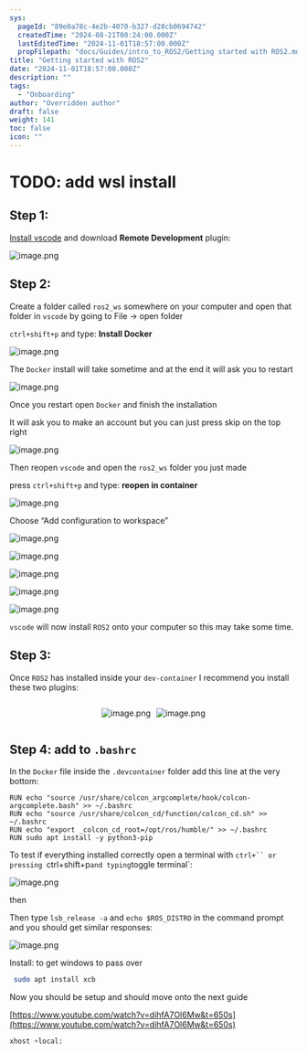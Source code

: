 ```yaml
---
sys:
  pageId: "89e0a78c-4e2b-4070-b327-d28cb0694742"
  createdTime: "2024-08-21T00:24:00.000Z"
  lastEditedTime: "2024-11-01T18:57:00.000Z"
  propFilepath: "docs/Guides/intro_to_ROS2/Getting started with ROS2.md"
title: "Getting started with ROS2"
date: "2024-11-01T18:57:00.000Z"
description: ""
tags:
  - "Onboarding"
author: "Overridden author"
draft: false
weight: 141
toc: false
icon: ""
---
```


# TODO: add wsl install

## Step 1:

[Install vscode](https://code.visualstudio.com/download) and download **Remote Development** plugin:

![image.png](https://prod-files-secure.s3.us-west-2.amazonaws.com/d518164a-d88e-44d1-a4ee-3adb3bd8bce0/efb52993-1881-4a40-b95e-6f020334f022/image.png?X-Amz-Algorithm=AWS4-HMAC-SHA256&X-Amz-Content-Sha256=UNSIGNED-PAYLOAD&X-Amz-Credential=ASIAZI2LB466UQDJUA5I%2F20250410%2Fus-west-2%2Fs3%2Faws4_request&X-Amz-Date=20250410T081144Z&X-Amz-Expires=3600&X-Amz-Security-Token=IQoJb3JpZ2luX2VjECgaCXVzLXdlc3QtMiJHMEUCIQC17%2FHvGFJDLiXzPnuryUhE1YHUGMCbuhp9%2B9LLu5sgpAIgSaIplK3lufSASZQM0ta9F1l2Veu2o8m71%2FKd%2Fu2hi7wqiAQIof%2F%2F%2F%2F%2F%2F%2F%2F%2F%2FARAAGgw2Mzc0MjMxODM4MDUiDJ0MJ0izcGiJBsvT%2FSrcA4YvmtX13zvC2kjC%2B7XwuAu9n0WfosjA6QFzO3yk0zIZV1VS%2FfUbG8EtKMisy2UTtTrL3DU9M31r8gm3jFvkdufyRioKqeIFFKE8uxnON9sJzjrzusot1wMDOI7uIgRfaP5bkYUZh3WFmqpIsX33aMjq2egiqmLTpqOE43u4XoOxBHbYIy%2FtLnD06CAaYtX9iXmFVk8sd8QoGsNy%2FbGlDjAee1lGnB3oxEHTsrvkRcGlTUOsrBwXLIwh8RfxiHUHOKhnM36OvNn0p2tEUnyLFd3D0ccD0PmPjixjK47AsH2ZHzmay3oyCUyggo%2BILo40vSE%2B0Tp6Hvzw40uQ6tI4FK7dxwXiUK7Fr%2F%2B9h1ddGRb1g%2FejKMnNIAK76zb3i%2FzJOQpOzncnLHDJoAPnmeOZVj8NXcRMq0M1S%2FoTeZkrL5PmY9x9OaQomkQVnc6b%2Ft2Vh1b2hoT9qUQQC4WAbP9aWws04X98AHlORPjL2r07odY0J%2FvZ94kJ1%2FV8%2BzTugEUYF%2BGoAiFlUf%2Fs7uUXqrSUwezXK4NaywKMzf5i%2F%2B9SR6ANfaOvpAucYLK11Q492GEXEuFm39YLoVIaHuocHmwbMPyKzTG%2BxS58KT%2FYpSMHHmKhWxa2Z1TEDRz8iNRIMOjz3b8GOqUB7AYseiqdRtYX3ePDTYcCUXMzrzhHhfv8y9zVEQe%2FtE8u964fmp%2BVintrfpaUsbf%2Fcb%2FtD%2BxBxX2iA%2F7bZ0vgSlZ9vhcZeRbzrzIvfO2LYvk8NL8POENpjFegfecDh9ALAReltOoI2ehqsasQZj5gpEZc0UEJbZR%2BLFh8q7uIP2y48teGykboU%2FukLEu1A2r6Ift%2BgR9hfhMEtDbFZlOst91iOSeC&X-Amz-Signature=6406f6bfb4668d8acf609c00e4a45465d777a74733f398455c60d084729d4b42&X-Amz-SignedHeaders=host&x-id=GetObject)

## Step 2:

Create a folder called `ros2_ws` somewhere on your computer and open that folder in `vscode` by going to File → open folder 

`ctrl+shift+p` and type: **Install Docker**

![image.png](https://prod-files-secure.s3.us-west-2.amazonaws.com/d518164a-d88e-44d1-a4ee-3adb3bd8bce0/2269dc0e-1cd5-47ff-bceb-c04ad9b2eab0/image.png?X-Amz-Algorithm=AWS4-HMAC-SHA256&X-Amz-Content-Sha256=UNSIGNED-PAYLOAD&X-Amz-Credential=ASIAZI2LB466UQDJUA5I%2F20250410%2Fus-west-2%2Fs3%2Faws4_request&X-Amz-Date=20250410T081144Z&X-Amz-Expires=3600&X-Amz-Security-Token=IQoJb3JpZ2luX2VjECgaCXVzLXdlc3QtMiJHMEUCIQC17%2FHvGFJDLiXzPnuryUhE1YHUGMCbuhp9%2B9LLu5sgpAIgSaIplK3lufSASZQM0ta9F1l2Veu2o8m71%2FKd%2Fu2hi7wqiAQIof%2F%2F%2F%2F%2F%2F%2F%2F%2F%2FARAAGgw2Mzc0MjMxODM4MDUiDJ0MJ0izcGiJBsvT%2FSrcA4YvmtX13zvC2kjC%2B7XwuAu9n0WfosjA6QFzO3yk0zIZV1VS%2FfUbG8EtKMisy2UTtTrL3DU9M31r8gm3jFvkdufyRioKqeIFFKE8uxnON9sJzjrzusot1wMDOI7uIgRfaP5bkYUZh3WFmqpIsX33aMjq2egiqmLTpqOE43u4XoOxBHbYIy%2FtLnD06CAaYtX9iXmFVk8sd8QoGsNy%2FbGlDjAee1lGnB3oxEHTsrvkRcGlTUOsrBwXLIwh8RfxiHUHOKhnM36OvNn0p2tEUnyLFd3D0ccD0PmPjixjK47AsH2ZHzmay3oyCUyggo%2BILo40vSE%2B0Tp6Hvzw40uQ6tI4FK7dxwXiUK7Fr%2F%2B9h1ddGRb1g%2FejKMnNIAK76zb3i%2FzJOQpOzncnLHDJoAPnmeOZVj8NXcRMq0M1S%2FoTeZkrL5PmY9x9OaQomkQVnc6b%2Ft2Vh1b2hoT9qUQQC4WAbP9aWws04X98AHlORPjL2r07odY0J%2FvZ94kJ1%2FV8%2BzTugEUYF%2BGoAiFlUf%2Fs7uUXqrSUwezXK4NaywKMzf5i%2F%2B9SR6ANfaOvpAucYLK11Q492GEXEuFm39YLoVIaHuocHmwbMPyKzTG%2BxS58KT%2FYpSMHHmKhWxa2Z1TEDRz8iNRIMOjz3b8GOqUB7AYseiqdRtYX3ePDTYcCUXMzrzhHhfv8y9zVEQe%2FtE8u964fmp%2BVintrfpaUsbf%2Fcb%2FtD%2BxBxX2iA%2F7bZ0vgSlZ9vhcZeRbzrzIvfO2LYvk8NL8POENpjFegfecDh9ALAReltOoI2ehqsasQZj5gpEZc0UEJbZR%2BLFh8q7uIP2y48teGykboU%2FukLEu1A2r6Ift%2BgR9hfhMEtDbFZlOst91iOSeC&X-Amz-Signature=4712fb8348282d83191d4beb2140c0767a4e1b49992b36f692d36e965a2e43d4&X-Amz-SignedHeaders=host&x-id=GetObject)

The `Docker` install will take sometime and at the end it will ask you to restart

![image.png](https://prod-files-secure.s3.us-west-2.amazonaws.com/d518164a-d88e-44d1-a4ee-3adb3bd8bce0/ed233f78-be33-4b1f-b89c-9c346c0e961e/image.png?X-Amz-Algorithm=AWS4-HMAC-SHA256&X-Amz-Content-Sha256=UNSIGNED-PAYLOAD&X-Amz-Credential=ASIAZI2LB466UQDJUA5I%2F20250410%2Fus-west-2%2Fs3%2Faws4_request&X-Amz-Date=20250410T081144Z&X-Amz-Expires=3600&X-Amz-Security-Token=IQoJb3JpZ2luX2VjECgaCXVzLXdlc3QtMiJHMEUCIQC17%2FHvGFJDLiXzPnuryUhE1YHUGMCbuhp9%2B9LLu5sgpAIgSaIplK3lufSASZQM0ta9F1l2Veu2o8m71%2FKd%2Fu2hi7wqiAQIof%2F%2F%2F%2F%2F%2F%2F%2F%2F%2FARAAGgw2Mzc0MjMxODM4MDUiDJ0MJ0izcGiJBsvT%2FSrcA4YvmtX13zvC2kjC%2B7XwuAu9n0WfosjA6QFzO3yk0zIZV1VS%2FfUbG8EtKMisy2UTtTrL3DU9M31r8gm3jFvkdufyRioKqeIFFKE8uxnON9sJzjrzusot1wMDOI7uIgRfaP5bkYUZh3WFmqpIsX33aMjq2egiqmLTpqOE43u4XoOxBHbYIy%2FtLnD06CAaYtX9iXmFVk8sd8QoGsNy%2FbGlDjAee1lGnB3oxEHTsrvkRcGlTUOsrBwXLIwh8RfxiHUHOKhnM36OvNn0p2tEUnyLFd3D0ccD0PmPjixjK47AsH2ZHzmay3oyCUyggo%2BILo40vSE%2B0Tp6Hvzw40uQ6tI4FK7dxwXiUK7Fr%2F%2B9h1ddGRb1g%2FejKMnNIAK76zb3i%2FzJOQpOzncnLHDJoAPnmeOZVj8NXcRMq0M1S%2FoTeZkrL5PmY9x9OaQomkQVnc6b%2Ft2Vh1b2hoT9qUQQC4WAbP9aWws04X98AHlORPjL2r07odY0J%2FvZ94kJ1%2FV8%2BzTugEUYF%2BGoAiFlUf%2Fs7uUXqrSUwezXK4NaywKMzf5i%2F%2B9SR6ANfaOvpAucYLK11Q492GEXEuFm39YLoVIaHuocHmwbMPyKzTG%2BxS58KT%2FYpSMHHmKhWxa2Z1TEDRz8iNRIMOjz3b8GOqUB7AYseiqdRtYX3ePDTYcCUXMzrzhHhfv8y9zVEQe%2FtE8u964fmp%2BVintrfpaUsbf%2Fcb%2FtD%2BxBxX2iA%2F7bZ0vgSlZ9vhcZeRbzrzIvfO2LYvk8NL8POENpjFegfecDh9ALAReltOoI2ehqsasQZj5gpEZc0UEJbZR%2BLFh8q7uIP2y48teGykboU%2FukLEu1A2r6Ift%2BgR9hfhMEtDbFZlOst91iOSeC&X-Amz-Signature=0d152744897074fa885a5ff525009efbfc2443e25669d50fe8cd670d7ac280d9&X-Amz-SignedHeaders=host&x-id=GetObject)

Once you restart open `Docker` and finish the installation

It will ask you to make an account but you can just press skip on the top right

![image.png](https://prod-files-secure.s3.us-west-2.amazonaws.com/d518164a-d88e-44d1-a4ee-3adb3bd8bce0/21010ad9-1659-4fd9-9f59-9932a09b2a3d/image.png?X-Amz-Algorithm=AWS4-HMAC-SHA256&X-Amz-Content-Sha256=UNSIGNED-PAYLOAD&X-Amz-Credential=ASIAZI2LB466UQDJUA5I%2F20250410%2Fus-west-2%2Fs3%2Faws4_request&X-Amz-Date=20250410T081144Z&X-Amz-Expires=3600&X-Amz-Security-Token=IQoJb3JpZ2luX2VjECgaCXVzLXdlc3QtMiJHMEUCIQC17%2FHvGFJDLiXzPnuryUhE1YHUGMCbuhp9%2B9LLu5sgpAIgSaIplK3lufSASZQM0ta9F1l2Veu2o8m71%2FKd%2Fu2hi7wqiAQIof%2F%2F%2F%2F%2F%2F%2F%2F%2F%2FARAAGgw2Mzc0MjMxODM4MDUiDJ0MJ0izcGiJBsvT%2FSrcA4YvmtX13zvC2kjC%2B7XwuAu9n0WfosjA6QFzO3yk0zIZV1VS%2FfUbG8EtKMisy2UTtTrL3DU9M31r8gm3jFvkdufyRioKqeIFFKE8uxnON9sJzjrzusot1wMDOI7uIgRfaP5bkYUZh3WFmqpIsX33aMjq2egiqmLTpqOE43u4XoOxBHbYIy%2FtLnD06CAaYtX9iXmFVk8sd8QoGsNy%2FbGlDjAee1lGnB3oxEHTsrvkRcGlTUOsrBwXLIwh8RfxiHUHOKhnM36OvNn0p2tEUnyLFd3D0ccD0PmPjixjK47AsH2ZHzmay3oyCUyggo%2BILo40vSE%2B0Tp6Hvzw40uQ6tI4FK7dxwXiUK7Fr%2F%2B9h1ddGRb1g%2FejKMnNIAK76zb3i%2FzJOQpOzncnLHDJoAPnmeOZVj8NXcRMq0M1S%2FoTeZkrL5PmY9x9OaQomkQVnc6b%2Ft2Vh1b2hoT9qUQQC4WAbP9aWws04X98AHlORPjL2r07odY0J%2FvZ94kJ1%2FV8%2BzTugEUYF%2BGoAiFlUf%2Fs7uUXqrSUwezXK4NaywKMzf5i%2F%2B9SR6ANfaOvpAucYLK11Q492GEXEuFm39YLoVIaHuocHmwbMPyKzTG%2BxS58KT%2FYpSMHHmKhWxa2Z1TEDRz8iNRIMOjz3b8GOqUB7AYseiqdRtYX3ePDTYcCUXMzrzhHhfv8y9zVEQe%2FtE8u964fmp%2BVintrfpaUsbf%2Fcb%2FtD%2BxBxX2iA%2F7bZ0vgSlZ9vhcZeRbzrzIvfO2LYvk8NL8POENpjFegfecDh9ALAReltOoI2ehqsasQZj5gpEZc0UEJbZR%2BLFh8q7uIP2y48teGykboU%2FukLEu1A2r6Ift%2BgR9hfhMEtDbFZlOst91iOSeC&X-Amz-Signature=fd517fb852b6c60c697324df0ef99317837835fc38b5aaa302d7f82e68114f3d&X-Amz-SignedHeaders=host&x-id=GetObject)

Then reopen `vscode` and open the `ros2_ws` folder you just made

press `ctrl+shift+p` and type: **reopen in container**

![image.png](https://prod-files-secure.s3.us-west-2.amazonaws.com/d518164a-d88e-44d1-a4ee-3adb3bd8bce0/4e93b8c2-41ad-488c-8095-c74205196118/image.png?X-Amz-Algorithm=AWS4-HMAC-SHA256&X-Amz-Content-Sha256=UNSIGNED-PAYLOAD&X-Amz-Credential=ASIAZI2LB466UQDJUA5I%2F20250410%2Fus-west-2%2Fs3%2Faws4_request&X-Amz-Date=20250410T081144Z&X-Amz-Expires=3600&X-Amz-Security-Token=IQoJb3JpZ2luX2VjECgaCXVzLXdlc3QtMiJHMEUCIQC17%2FHvGFJDLiXzPnuryUhE1YHUGMCbuhp9%2B9LLu5sgpAIgSaIplK3lufSASZQM0ta9F1l2Veu2o8m71%2FKd%2Fu2hi7wqiAQIof%2F%2F%2F%2F%2F%2F%2F%2F%2F%2FARAAGgw2Mzc0MjMxODM4MDUiDJ0MJ0izcGiJBsvT%2FSrcA4YvmtX13zvC2kjC%2B7XwuAu9n0WfosjA6QFzO3yk0zIZV1VS%2FfUbG8EtKMisy2UTtTrL3DU9M31r8gm3jFvkdufyRioKqeIFFKE8uxnON9sJzjrzusot1wMDOI7uIgRfaP5bkYUZh3WFmqpIsX33aMjq2egiqmLTpqOE43u4XoOxBHbYIy%2FtLnD06CAaYtX9iXmFVk8sd8QoGsNy%2FbGlDjAee1lGnB3oxEHTsrvkRcGlTUOsrBwXLIwh8RfxiHUHOKhnM36OvNn0p2tEUnyLFd3D0ccD0PmPjixjK47AsH2ZHzmay3oyCUyggo%2BILo40vSE%2B0Tp6Hvzw40uQ6tI4FK7dxwXiUK7Fr%2F%2B9h1ddGRb1g%2FejKMnNIAK76zb3i%2FzJOQpOzncnLHDJoAPnmeOZVj8NXcRMq0M1S%2FoTeZkrL5PmY9x9OaQomkQVnc6b%2Ft2Vh1b2hoT9qUQQC4WAbP9aWws04X98AHlORPjL2r07odY0J%2FvZ94kJ1%2FV8%2BzTugEUYF%2BGoAiFlUf%2Fs7uUXqrSUwezXK4NaywKMzf5i%2F%2B9SR6ANfaOvpAucYLK11Q492GEXEuFm39YLoVIaHuocHmwbMPyKzTG%2BxS58KT%2FYpSMHHmKhWxa2Z1TEDRz8iNRIMOjz3b8GOqUB7AYseiqdRtYX3ePDTYcCUXMzrzhHhfv8y9zVEQe%2FtE8u964fmp%2BVintrfpaUsbf%2Fcb%2FtD%2BxBxX2iA%2F7bZ0vgSlZ9vhcZeRbzrzIvfO2LYvk8NL8POENpjFegfecDh9ALAReltOoI2ehqsasQZj5gpEZc0UEJbZR%2BLFh8q7uIP2y48teGykboU%2FukLEu1A2r6Ift%2BgR9hfhMEtDbFZlOst91iOSeC&X-Amz-Signature=6b63093b60b33a407ea8300522d18af4946172f06a36e5fbb19654b99d9dbc8f&X-Amz-SignedHeaders=host&x-id=GetObject)

Choose “Add configuration to workspace”

![image.png](https://prod-files-secure.s3.us-west-2.amazonaws.com/d518164a-d88e-44d1-a4ee-3adb3bd8bce0/9560b282-5060-4989-ba37-97e7b2c22476/image.png?X-Amz-Algorithm=AWS4-HMAC-SHA256&X-Amz-Content-Sha256=UNSIGNED-PAYLOAD&X-Amz-Credential=ASIAZI2LB466UQDJUA5I%2F20250410%2Fus-west-2%2Fs3%2Faws4_request&X-Amz-Date=20250410T081144Z&X-Amz-Expires=3600&X-Amz-Security-Token=IQoJb3JpZ2luX2VjECgaCXVzLXdlc3QtMiJHMEUCIQC17%2FHvGFJDLiXzPnuryUhE1YHUGMCbuhp9%2B9LLu5sgpAIgSaIplK3lufSASZQM0ta9F1l2Veu2o8m71%2FKd%2Fu2hi7wqiAQIof%2F%2F%2F%2F%2F%2F%2F%2F%2F%2FARAAGgw2Mzc0MjMxODM4MDUiDJ0MJ0izcGiJBsvT%2FSrcA4YvmtX13zvC2kjC%2B7XwuAu9n0WfosjA6QFzO3yk0zIZV1VS%2FfUbG8EtKMisy2UTtTrL3DU9M31r8gm3jFvkdufyRioKqeIFFKE8uxnON9sJzjrzusot1wMDOI7uIgRfaP5bkYUZh3WFmqpIsX33aMjq2egiqmLTpqOE43u4XoOxBHbYIy%2FtLnD06CAaYtX9iXmFVk8sd8QoGsNy%2FbGlDjAee1lGnB3oxEHTsrvkRcGlTUOsrBwXLIwh8RfxiHUHOKhnM36OvNn0p2tEUnyLFd3D0ccD0PmPjixjK47AsH2ZHzmay3oyCUyggo%2BILo40vSE%2B0Tp6Hvzw40uQ6tI4FK7dxwXiUK7Fr%2F%2B9h1ddGRb1g%2FejKMnNIAK76zb3i%2FzJOQpOzncnLHDJoAPnmeOZVj8NXcRMq0M1S%2FoTeZkrL5PmY9x9OaQomkQVnc6b%2Ft2Vh1b2hoT9qUQQC4WAbP9aWws04X98AHlORPjL2r07odY0J%2FvZ94kJ1%2FV8%2BzTugEUYF%2BGoAiFlUf%2Fs7uUXqrSUwezXK4NaywKMzf5i%2F%2B9SR6ANfaOvpAucYLK11Q492GEXEuFm39YLoVIaHuocHmwbMPyKzTG%2BxS58KT%2FYpSMHHmKhWxa2Z1TEDRz8iNRIMOjz3b8GOqUB7AYseiqdRtYX3ePDTYcCUXMzrzhHhfv8y9zVEQe%2FtE8u964fmp%2BVintrfpaUsbf%2Fcb%2FtD%2BxBxX2iA%2F7bZ0vgSlZ9vhcZeRbzrzIvfO2LYvk8NL8POENpjFegfecDh9ALAReltOoI2ehqsasQZj5gpEZc0UEJbZR%2BLFh8q7uIP2y48teGykboU%2FukLEu1A2r6Ift%2BgR9hfhMEtDbFZlOst91iOSeC&X-Amz-Signature=ae9b1eaa8bfa09f42c3cbec8e1e606437e4796772fe9fa9d7a4034bd7824a29e&X-Amz-SignedHeaders=host&x-id=GetObject)

![image.png](https://prod-files-secure.s3.us-west-2.amazonaws.com/d518164a-d88e-44d1-a4ee-3adb3bd8bce0/2ee63f81-886b-48e8-a553-dc6e5eac99e4/image.png?X-Amz-Algorithm=AWS4-HMAC-SHA256&X-Amz-Content-Sha256=UNSIGNED-PAYLOAD&X-Amz-Credential=ASIAZI2LB466UQDJUA5I%2F20250410%2Fus-west-2%2Fs3%2Faws4_request&X-Amz-Date=20250410T081144Z&X-Amz-Expires=3600&X-Amz-Security-Token=IQoJb3JpZ2luX2VjECgaCXVzLXdlc3QtMiJHMEUCIQC17%2FHvGFJDLiXzPnuryUhE1YHUGMCbuhp9%2B9LLu5sgpAIgSaIplK3lufSASZQM0ta9F1l2Veu2o8m71%2FKd%2Fu2hi7wqiAQIof%2F%2F%2F%2F%2F%2F%2F%2F%2F%2FARAAGgw2Mzc0MjMxODM4MDUiDJ0MJ0izcGiJBsvT%2FSrcA4YvmtX13zvC2kjC%2B7XwuAu9n0WfosjA6QFzO3yk0zIZV1VS%2FfUbG8EtKMisy2UTtTrL3DU9M31r8gm3jFvkdufyRioKqeIFFKE8uxnON9sJzjrzusot1wMDOI7uIgRfaP5bkYUZh3WFmqpIsX33aMjq2egiqmLTpqOE43u4XoOxBHbYIy%2FtLnD06CAaYtX9iXmFVk8sd8QoGsNy%2FbGlDjAee1lGnB3oxEHTsrvkRcGlTUOsrBwXLIwh8RfxiHUHOKhnM36OvNn0p2tEUnyLFd3D0ccD0PmPjixjK47AsH2ZHzmay3oyCUyggo%2BILo40vSE%2B0Tp6Hvzw40uQ6tI4FK7dxwXiUK7Fr%2F%2B9h1ddGRb1g%2FejKMnNIAK76zb3i%2FzJOQpOzncnLHDJoAPnmeOZVj8NXcRMq0M1S%2FoTeZkrL5PmY9x9OaQomkQVnc6b%2Ft2Vh1b2hoT9qUQQC4WAbP9aWws04X98AHlORPjL2r07odY0J%2FvZ94kJ1%2FV8%2BzTugEUYF%2BGoAiFlUf%2Fs7uUXqrSUwezXK4NaywKMzf5i%2F%2B9SR6ANfaOvpAucYLK11Q492GEXEuFm39YLoVIaHuocHmwbMPyKzTG%2BxS58KT%2FYpSMHHmKhWxa2Z1TEDRz8iNRIMOjz3b8GOqUB7AYseiqdRtYX3ePDTYcCUXMzrzhHhfv8y9zVEQe%2FtE8u964fmp%2BVintrfpaUsbf%2Fcb%2FtD%2BxBxX2iA%2F7bZ0vgSlZ9vhcZeRbzrzIvfO2LYvk8NL8POENpjFegfecDh9ALAReltOoI2ehqsasQZj5gpEZc0UEJbZR%2BLFh8q7uIP2y48teGykboU%2FukLEu1A2r6Ift%2BgR9hfhMEtDbFZlOst91iOSeC&X-Amz-Signature=8b2700e528b27bf2f876359ca1d9fd96376ff436309d82f46028ba8c58913eec&X-Amz-SignedHeaders=host&x-id=GetObject)

![image.png](https://prod-files-secure.s3.us-west-2.amazonaws.com/d518164a-d88e-44d1-a4ee-3adb3bd8bce0/ae1580b2-b048-407e-aed9-b584224a7a04/image.png?X-Amz-Algorithm=AWS4-HMAC-SHA256&X-Amz-Content-Sha256=UNSIGNED-PAYLOAD&X-Amz-Credential=ASIAZI2LB466UQDJUA5I%2F20250410%2Fus-west-2%2Fs3%2Faws4_request&X-Amz-Date=20250410T081144Z&X-Amz-Expires=3600&X-Amz-Security-Token=IQoJb3JpZ2luX2VjECgaCXVzLXdlc3QtMiJHMEUCIQC17%2FHvGFJDLiXzPnuryUhE1YHUGMCbuhp9%2B9LLu5sgpAIgSaIplK3lufSASZQM0ta9F1l2Veu2o8m71%2FKd%2Fu2hi7wqiAQIof%2F%2F%2F%2F%2F%2F%2F%2F%2F%2FARAAGgw2Mzc0MjMxODM4MDUiDJ0MJ0izcGiJBsvT%2FSrcA4YvmtX13zvC2kjC%2B7XwuAu9n0WfosjA6QFzO3yk0zIZV1VS%2FfUbG8EtKMisy2UTtTrL3DU9M31r8gm3jFvkdufyRioKqeIFFKE8uxnON9sJzjrzusot1wMDOI7uIgRfaP5bkYUZh3WFmqpIsX33aMjq2egiqmLTpqOE43u4XoOxBHbYIy%2FtLnD06CAaYtX9iXmFVk8sd8QoGsNy%2FbGlDjAee1lGnB3oxEHTsrvkRcGlTUOsrBwXLIwh8RfxiHUHOKhnM36OvNn0p2tEUnyLFd3D0ccD0PmPjixjK47AsH2ZHzmay3oyCUyggo%2BILo40vSE%2B0Tp6Hvzw40uQ6tI4FK7dxwXiUK7Fr%2F%2B9h1ddGRb1g%2FejKMnNIAK76zb3i%2FzJOQpOzncnLHDJoAPnmeOZVj8NXcRMq0M1S%2FoTeZkrL5PmY9x9OaQomkQVnc6b%2Ft2Vh1b2hoT9qUQQC4WAbP9aWws04X98AHlORPjL2r07odY0J%2FvZ94kJ1%2FV8%2BzTugEUYF%2BGoAiFlUf%2Fs7uUXqrSUwezXK4NaywKMzf5i%2F%2B9SR6ANfaOvpAucYLK11Q492GEXEuFm39YLoVIaHuocHmwbMPyKzTG%2BxS58KT%2FYpSMHHmKhWxa2Z1TEDRz8iNRIMOjz3b8GOqUB7AYseiqdRtYX3ePDTYcCUXMzrzhHhfv8y9zVEQe%2FtE8u964fmp%2BVintrfpaUsbf%2Fcb%2FtD%2BxBxX2iA%2F7bZ0vgSlZ9vhcZeRbzrzIvfO2LYvk8NL8POENpjFegfecDh9ALAReltOoI2ehqsasQZj5gpEZc0UEJbZR%2BLFh8q7uIP2y48teGykboU%2FukLEu1A2r6Ift%2BgR9hfhMEtDbFZlOst91iOSeC&X-Amz-Signature=5fd5d79e2e393415fad78e4ff01b1dc3f5ee1de5d807e348836fbd396eb1cfad&X-Amz-SignedHeaders=host&x-id=GetObject)

![image.png](https://prod-files-secure.s3.us-west-2.amazonaws.com/d518164a-d88e-44d1-a4ee-3adb3bd8bce0/53255b28-f75e-430f-b9e3-c0ac8577e42b/image.png?X-Amz-Algorithm=AWS4-HMAC-SHA256&X-Amz-Content-Sha256=UNSIGNED-PAYLOAD&X-Amz-Credential=ASIAZI2LB466UQDJUA5I%2F20250410%2Fus-west-2%2Fs3%2Faws4_request&X-Amz-Date=20250410T081144Z&X-Amz-Expires=3600&X-Amz-Security-Token=IQoJb3JpZ2luX2VjECgaCXVzLXdlc3QtMiJHMEUCIQC17%2FHvGFJDLiXzPnuryUhE1YHUGMCbuhp9%2B9LLu5sgpAIgSaIplK3lufSASZQM0ta9F1l2Veu2o8m71%2FKd%2Fu2hi7wqiAQIof%2F%2F%2F%2F%2F%2F%2F%2F%2F%2FARAAGgw2Mzc0MjMxODM4MDUiDJ0MJ0izcGiJBsvT%2FSrcA4YvmtX13zvC2kjC%2B7XwuAu9n0WfosjA6QFzO3yk0zIZV1VS%2FfUbG8EtKMisy2UTtTrL3DU9M31r8gm3jFvkdufyRioKqeIFFKE8uxnON9sJzjrzusot1wMDOI7uIgRfaP5bkYUZh3WFmqpIsX33aMjq2egiqmLTpqOE43u4XoOxBHbYIy%2FtLnD06CAaYtX9iXmFVk8sd8QoGsNy%2FbGlDjAee1lGnB3oxEHTsrvkRcGlTUOsrBwXLIwh8RfxiHUHOKhnM36OvNn0p2tEUnyLFd3D0ccD0PmPjixjK47AsH2ZHzmay3oyCUyggo%2BILo40vSE%2B0Tp6Hvzw40uQ6tI4FK7dxwXiUK7Fr%2F%2B9h1ddGRb1g%2FejKMnNIAK76zb3i%2FzJOQpOzncnLHDJoAPnmeOZVj8NXcRMq0M1S%2FoTeZkrL5PmY9x9OaQomkQVnc6b%2Ft2Vh1b2hoT9qUQQC4WAbP9aWws04X98AHlORPjL2r07odY0J%2FvZ94kJ1%2FV8%2BzTugEUYF%2BGoAiFlUf%2Fs7uUXqrSUwezXK4NaywKMzf5i%2F%2B9SR6ANfaOvpAucYLK11Q492GEXEuFm39YLoVIaHuocHmwbMPyKzTG%2BxS58KT%2FYpSMHHmKhWxa2Z1TEDRz8iNRIMOjz3b8GOqUB7AYseiqdRtYX3ePDTYcCUXMzrzhHhfv8y9zVEQe%2FtE8u964fmp%2BVintrfpaUsbf%2Fcb%2FtD%2BxBxX2iA%2F7bZ0vgSlZ9vhcZeRbzrzIvfO2LYvk8NL8POENpjFegfecDh9ALAReltOoI2ehqsasQZj5gpEZc0UEJbZR%2BLFh8q7uIP2y48teGykboU%2FukLEu1A2r6Ift%2BgR9hfhMEtDbFZlOst91iOSeC&X-Amz-Signature=666f84e95d724c38626ce7c4ad27c5c10a6a8e57127279f87df03ac4f06671cf&X-Amz-SignedHeaders=host&x-id=GetObject)

![image.png](https://prod-files-secure.s3.us-west-2.amazonaws.com/d518164a-d88e-44d1-a4ee-3adb3bd8bce0/7c562767-5af9-4ffb-97d1-327bcdf4ee00/image.png?X-Amz-Algorithm=AWS4-HMAC-SHA256&X-Amz-Content-Sha256=UNSIGNED-PAYLOAD&X-Amz-Credential=ASIAZI2LB466UQDJUA5I%2F20250410%2Fus-west-2%2Fs3%2Faws4_request&X-Amz-Date=20250410T081144Z&X-Amz-Expires=3600&X-Amz-Security-Token=IQoJb3JpZ2luX2VjECgaCXVzLXdlc3QtMiJHMEUCIQC17%2FHvGFJDLiXzPnuryUhE1YHUGMCbuhp9%2B9LLu5sgpAIgSaIplK3lufSASZQM0ta9F1l2Veu2o8m71%2FKd%2Fu2hi7wqiAQIof%2F%2F%2F%2F%2F%2F%2F%2F%2F%2FARAAGgw2Mzc0MjMxODM4MDUiDJ0MJ0izcGiJBsvT%2FSrcA4YvmtX13zvC2kjC%2B7XwuAu9n0WfosjA6QFzO3yk0zIZV1VS%2FfUbG8EtKMisy2UTtTrL3DU9M31r8gm3jFvkdufyRioKqeIFFKE8uxnON9sJzjrzusot1wMDOI7uIgRfaP5bkYUZh3WFmqpIsX33aMjq2egiqmLTpqOE43u4XoOxBHbYIy%2FtLnD06CAaYtX9iXmFVk8sd8QoGsNy%2FbGlDjAee1lGnB3oxEHTsrvkRcGlTUOsrBwXLIwh8RfxiHUHOKhnM36OvNn0p2tEUnyLFd3D0ccD0PmPjixjK47AsH2ZHzmay3oyCUyggo%2BILo40vSE%2B0Tp6Hvzw40uQ6tI4FK7dxwXiUK7Fr%2F%2B9h1ddGRb1g%2FejKMnNIAK76zb3i%2FzJOQpOzncnLHDJoAPnmeOZVj8NXcRMq0M1S%2FoTeZkrL5PmY9x9OaQomkQVnc6b%2Ft2Vh1b2hoT9qUQQC4WAbP9aWws04X98AHlORPjL2r07odY0J%2FvZ94kJ1%2FV8%2BzTugEUYF%2BGoAiFlUf%2Fs7uUXqrSUwezXK4NaywKMzf5i%2F%2B9SR6ANfaOvpAucYLK11Q492GEXEuFm39YLoVIaHuocHmwbMPyKzTG%2BxS58KT%2FYpSMHHmKhWxa2Z1TEDRz8iNRIMOjz3b8GOqUB7AYseiqdRtYX3ePDTYcCUXMzrzhHhfv8y9zVEQe%2FtE8u964fmp%2BVintrfpaUsbf%2Fcb%2FtD%2BxBxX2iA%2F7bZ0vgSlZ9vhcZeRbzrzIvfO2LYvk8NL8POENpjFegfecDh9ALAReltOoI2ehqsasQZj5gpEZc0UEJbZR%2BLFh8q7uIP2y48teGykboU%2FukLEu1A2r6Ift%2BgR9hfhMEtDbFZlOst91iOSeC&X-Amz-Signature=19d53016c7b6170bfbc3ee1043cf2ebf5538f88adce7bb2b5bc155d4d7d2b631&X-Amz-SignedHeaders=host&x-id=GetObject)

`vscode` will now install `ROS2` onto your computer so this may take some time.

## Step 3:

Once `ROS2` has installed inside your `dev-container` I recommend you install these two plugins:

<div style="display: flex;flex-direction: row; column-gap:10px; max-width: 630px;justify-content: center;">
<div>

![image.png](https://prod-files-secure.s3.us-west-2.amazonaws.com/d518164a-d88e-44d1-a4ee-3adb3bd8bce0/3fc3d550-5a54-4ba1-ba6b-faa01cdb7369/image.png?X-Amz-Algorithm=AWS4-HMAC-SHA256&X-Amz-Content-Sha256=UNSIGNED-PAYLOAD&X-Amz-Credential=ASIAZI2LB466XZHX3ZME%2F20250410%2Fus-west-2%2Fs3%2Faws4_request&X-Amz-Date=20250410T081148Z&X-Amz-Expires=3600&X-Amz-Security-Token=IQoJb3JpZ2luX2VjECgaCXVzLXdlc3QtMiJHMEUCIENQqzDtGiTYqsxMW3kDXdGOY53SdZA7c2%2Fn9VFQ7qYwAiEAjlTfiETbxsdTz4AFZhiPfwGbe7k4KonjVp5%2BMIwdIZ8qiAQIof%2F%2F%2F%2F%2F%2F%2F%2F%2F%2FARAAGgw2Mzc0MjMxODM4MDUiDD0fUHynoKx7b7ZtrircA5GDIzSEUGNPdCxi%2B4n3X05kx%2FYJ42sQ6Du9My%2B9aUj7KOtq7L3ddvQedmrOompu6s9KMkUdY75zmVc5rITnU3vq%2BjOX%2Bvod3fIy9MP1Ju3RoxG6QRd8yazficBmVtWAzkz%2BRreXZgak%2Bq8u8%2FCss2ATV6xLbkdnXIudgC6IMZUzH4CsuY%2FsC6vOljs%2BT7Rd%2BOBMZYDczp6NvBFhPiJxb%2BhFuay7HiHEyAb2JxghuxLuu6f8JLw6ezuO6KPudM%2FAZLuR2rR%2Bt1pV3YRNglsnQgDH3%2BPKESjTHfrkn4bt1UlaRjb5Vj9xUOElodWSKEQwKYwogJ%2BfdhCxeKw1STmHnUB2enYSciJnG%2B6PVq%2BqL%2FJcfiOOYFz%2Bcbo%2BU%2FNAYvX8Q9S1DkqKDSMzUXQApXad5d3dZvMpMz8Pvdz3fGgR4tTnUwa%2FWrB8pRlTl81goKkLD8QjDf05kaKo%2F8Nh13CFQaefYhQUs5rSW2p5nuWfcS%2FIliw7lGbX2ZEHUClKNtZbeNcptXbrzs7pn9guSpgi529c7oG8UOyeTn7ClVVj1u8k7ZorgcWUD0OSkBV%2Ba1S2RpQISCTMOQVkidPy%2B6XxvRF%2Fp6ES67Y7chUUqMcMoUMZ1LnvR8sxd1uQJ%2BzPMMvz3b8GOqUBqgL9s2W7%2Bs8XDpZnq2gehQtu5nbpE3cioifdk9Ew%2B7JgjI6Ir%2BhAQAJCbK%2Bi%2FPw%2F%2F6MvGHVJetlucwfpISOj%2FL6qVytshWdSBzBPYIhCywK2bd3lAIc3SU60BtplJkFxIjgCE3ms4t6kc7ieAej0XZjD2iqf2zed5YHp4CSv5mybB0bPWC%2FINv0P3S76ApzPMNIlR63JPipWlFT%2BZaKSMmfKD8Py&X-Amz-Signature=916cdfebf4b488d660272a2cbbbeeea2aa18ca653585e2655efc1ba215a72b19&X-Amz-SignedHeaders=host&x-id=GetObject)

</div>
<div>

![image.png](https://prod-files-secure.s3.us-west-2.amazonaws.com/d518164a-d88e-44d1-a4ee-3adb3bd8bce0/d994cc66-13c2-4093-a5a3-f84cf4601a82/image.png?X-Amz-Algorithm=AWS4-HMAC-SHA256&X-Amz-Content-Sha256=UNSIGNED-PAYLOAD&X-Amz-Credential=ASIAZI2LB466WXNBC2GV%2F20250410%2Fus-west-2%2Fs3%2Faws4_request&X-Amz-Date=20250410T081148Z&X-Amz-Expires=3600&X-Amz-Security-Token=IQoJb3JpZ2luX2VjECgaCXVzLXdlc3QtMiJHMEUCIQCh2LFHgypbVYCtnpsPWFiYMIlxcRV19ELlR4N88if7KAIgD4HEFyCoY2hmV367L1XTqFphC2HSg6GneJmdABB0ErQqiAQIof%2F%2F%2F%2F%2F%2F%2F%2F%2F%2FARAAGgw2Mzc0MjMxODM4MDUiDO%2FHu7mRA0CqgJBRiyrcAzBkDXvNv%2B7CV8gyjD8S0xAgteXrAKTjHdTLxdWjkij%2BgFlaXfA9xkXpiVqjbdQmLjmmgIj%2FCay2u57uXu53yFGOpEZsrXq98XQDYBgX%2BrKjd1YE1G22GwHW1bfXKlZwpUkRpQlrNsSlzQRhjvmlfEV0AgNjbX0WiLN6ORC36X427zMii5XTkrgO8IIX5%2F1pjIrHKbF8bl8C94Bji4vA9paIcg%2BtdrzYOKjleEHoZjJt%2BZXE7VMHWVprgtzOt0NfaO%2Fd9G6ftBIOxiKEHLM%2Bg1chNHdG35XjoZ2PKJvuhv76bXhPkOQKuB%2FzLBmB6lcRmdinDdFM3Ft2q0zaMl37UNQevlSZhw3%2B12IS8QMzmtybSxg3JOZsPWNiVhJ56aiizOxpjad4Ne%2F30lci1iPe%2BQ9GZ4D%2B0u4ocFeB40I0MUukDPwdQRAZANBWIDuyV%2BV4jIMvVJJD2pGA6fOpcAIsYWRedo9JJv32R9bqrJ1%2FpsSZHkC9q3RN4%2FB41f7vx%2BXMga1Jq4qd9RVECsIAeTxT36RtkKohvomtnwKdBJVcnWMDZB80zgIHWmxtYJwKHhRKG3Wxi74wER81UEESKHjqHLGnBEXHSaLFexBBNSSy%2BxgAgkJzwcmVfhH%2FhFjRML%2Fz3b8GOqUBph8Tj%2FiknXrE7tcRqGbP31YXyGkf3VnZv8GYcGz7d1mLu1y93QueDsW0oOrJhrcke8ei1Tcf%2FpK46yhcKUriWLu4eDl9t4UHxq9DF%2Fpid4zIw%2Brtu%2BuXdYxjos0r%2Frb46Y65Hn1AzoUpJcQZMUa24DicsWCiNavYRHCQn13zSyEP%2FNTKRmRHv1vI39zW9HsnferPSDegnPM1r2w1F9O2AJoP8ZcG&X-Amz-Signature=9d1c735056d1eaf0650daf5b433a5aff2a7fe856a2cf5789901643bb11ad2710&X-Amz-SignedHeaders=host&x-id=GetObject)

</div>
</div>

## Step 4: add to `.bashrc`

In the `Docker` file inside the `.devcontainer` folder add this line at the very bottom: 

```docker
RUN echo "source /usr/share/colcon_argcomplete/hook/colcon-argcomplete.bash" >> ~/.bashrc
RUN echo "source /usr/share/colcon_cd/function/colcon_cd.sh" >> ~/.bashrc
RUN echo "export _colcon_cd_root=/opt/ros/humble/" >> ~/.bashrc
RUN sudo apt install -y python3-pip 
```

To test if everything installed correctly open a terminal with `ctrl+`` or pressing `ctrl+shift+p` and typing `toggle terminal`:

![image.png](https://prod-files-secure.s3.us-west-2.amazonaws.com/d518164a-d88e-44d1-a4ee-3adb3bd8bce0/6a4943d8-b04e-4c02-9a58-775f3384d1a5/image.png?X-Amz-Algorithm=AWS4-HMAC-SHA256&X-Amz-Content-Sha256=UNSIGNED-PAYLOAD&X-Amz-Credential=ASIAZI2LB466UQDJUA5I%2F20250410%2Fus-west-2%2Fs3%2Faws4_request&X-Amz-Date=20250410T081144Z&X-Amz-Expires=3600&X-Amz-Security-Token=IQoJb3JpZ2luX2VjECgaCXVzLXdlc3QtMiJHMEUCIQC17%2FHvGFJDLiXzPnuryUhE1YHUGMCbuhp9%2B9LLu5sgpAIgSaIplK3lufSASZQM0ta9F1l2Veu2o8m71%2FKd%2Fu2hi7wqiAQIof%2F%2F%2F%2F%2F%2F%2F%2F%2F%2FARAAGgw2Mzc0MjMxODM4MDUiDJ0MJ0izcGiJBsvT%2FSrcA4YvmtX13zvC2kjC%2B7XwuAu9n0WfosjA6QFzO3yk0zIZV1VS%2FfUbG8EtKMisy2UTtTrL3DU9M31r8gm3jFvkdufyRioKqeIFFKE8uxnON9sJzjrzusot1wMDOI7uIgRfaP5bkYUZh3WFmqpIsX33aMjq2egiqmLTpqOE43u4XoOxBHbYIy%2FtLnD06CAaYtX9iXmFVk8sd8QoGsNy%2FbGlDjAee1lGnB3oxEHTsrvkRcGlTUOsrBwXLIwh8RfxiHUHOKhnM36OvNn0p2tEUnyLFd3D0ccD0PmPjixjK47AsH2ZHzmay3oyCUyggo%2BILo40vSE%2B0Tp6Hvzw40uQ6tI4FK7dxwXiUK7Fr%2F%2B9h1ddGRb1g%2FejKMnNIAK76zb3i%2FzJOQpOzncnLHDJoAPnmeOZVj8NXcRMq0M1S%2FoTeZkrL5PmY9x9OaQomkQVnc6b%2Ft2Vh1b2hoT9qUQQC4WAbP9aWws04X98AHlORPjL2r07odY0J%2FvZ94kJ1%2FV8%2BzTugEUYF%2BGoAiFlUf%2Fs7uUXqrSUwezXK4NaywKMzf5i%2F%2B9SR6ANfaOvpAucYLK11Q492GEXEuFm39YLoVIaHuocHmwbMPyKzTG%2BxS58KT%2FYpSMHHmKhWxa2Z1TEDRz8iNRIMOjz3b8GOqUB7AYseiqdRtYX3ePDTYcCUXMzrzhHhfv8y9zVEQe%2FtE8u964fmp%2BVintrfpaUsbf%2Fcb%2FtD%2BxBxX2iA%2F7bZ0vgSlZ9vhcZeRbzrzIvfO2LYvk8NL8POENpjFegfecDh9ALAReltOoI2ehqsasQZj5gpEZc0UEJbZR%2BLFh8q7uIP2y48teGykboU%2FukLEu1A2r6Ift%2BgR9hfhMEtDbFZlOst91iOSeC&X-Amz-Signature=07c724f6a3f47eba3b2bdf177b0c4eccbbfc135335fabf902d2ba8f09b3b86c0&X-Amz-SignedHeaders=host&x-id=GetObject)

then 

Then type `lsb_release -a` and `echo $ROS_DISTRO` in the command prompt and you should get similar responses:

![image.png](https://prod-files-secure.s3.us-west-2.amazonaws.com/d518164a-d88e-44d1-a4ee-3adb3bd8bce0/3e635dec-a805-4e85-8b9e-d000e5b71a4e/image.png?X-Amz-Algorithm=AWS4-HMAC-SHA256&X-Amz-Content-Sha256=UNSIGNED-PAYLOAD&X-Amz-Credential=ASIAZI2LB466UQDJUA5I%2F20250410%2Fus-west-2%2Fs3%2Faws4_request&X-Amz-Date=20250410T081144Z&X-Amz-Expires=3600&X-Amz-Security-Token=IQoJb3JpZ2luX2VjECgaCXVzLXdlc3QtMiJHMEUCIQC17%2FHvGFJDLiXzPnuryUhE1YHUGMCbuhp9%2B9LLu5sgpAIgSaIplK3lufSASZQM0ta9F1l2Veu2o8m71%2FKd%2Fu2hi7wqiAQIof%2F%2F%2F%2F%2F%2F%2F%2F%2F%2FARAAGgw2Mzc0MjMxODM4MDUiDJ0MJ0izcGiJBsvT%2FSrcA4YvmtX13zvC2kjC%2B7XwuAu9n0WfosjA6QFzO3yk0zIZV1VS%2FfUbG8EtKMisy2UTtTrL3DU9M31r8gm3jFvkdufyRioKqeIFFKE8uxnON9sJzjrzusot1wMDOI7uIgRfaP5bkYUZh3WFmqpIsX33aMjq2egiqmLTpqOE43u4XoOxBHbYIy%2FtLnD06CAaYtX9iXmFVk8sd8QoGsNy%2FbGlDjAee1lGnB3oxEHTsrvkRcGlTUOsrBwXLIwh8RfxiHUHOKhnM36OvNn0p2tEUnyLFd3D0ccD0PmPjixjK47AsH2ZHzmay3oyCUyggo%2BILo40vSE%2B0Tp6Hvzw40uQ6tI4FK7dxwXiUK7Fr%2F%2B9h1ddGRb1g%2FejKMnNIAK76zb3i%2FzJOQpOzncnLHDJoAPnmeOZVj8NXcRMq0M1S%2FoTeZkrL5PmY9x9OaQomkQVnc6b%2Ft2Vh1b2hoT9qUQQC4WAbP9aWws04X98AHlORPjL2r07odY0J%2FvZ94kJ1%2FV8%2BzTugEUYF%2BGoAiFlUf%2Fs7uUXqrSUwezXK4NaywKMzf5i%2F%2B9SR6ANfaOvpAucYLK11Q492GEXEuFm39YLoVIaHuocHmwbMPyKzTG%2BxS58KT%2FYpSMHHmKhWxa2Z1TEDRz8iNRIMOjz3b8GOqUB7AYseiqdRtYX3ePDTYcCUXMzrzhHhfv8y9zVEQe%2FtE8u964fmp%2BVintrfpaUsbf%2Fcb%2FtD%2BxBxX2iA%2F7bZ0vgSlZ9vhcZeRbzrzIvfO2LYvk8NL8POENpjFegfecDh9ALAReltOoI2ehqsasQZj5gpEZc0UEJbZR%2BLFh8q7uIP2y48teGykboU%2FukLEu1A2r6Ift%2BgR9hfhMEtDbFZlOst91iOSeC&X-Amz-Signature=bbb76bfb1f2586a6df277a63530741e8823992657865aa8c992faf637be5061d&X-Amz-SignedHeaders=host&x-id=GetObject)

Install:  to get windows to pass over

```bash
 sudo apt install xcb
```

Now you should be setup and should move onto the next guide 

[https://www.youtube.com/watch?v=dihfA7Ol6Mw&t=650s](https://www.youtube.com/watch?v=dihfA7Ol6Mw&t=650s)

```python
xhost +local:
```
